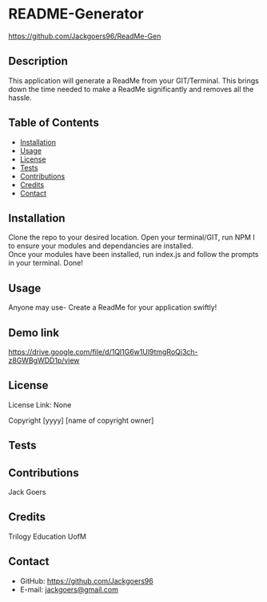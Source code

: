 # README-Generator

https://github.com/Jackgoers96/ReadMe-Gen

## Description

This application will generate a ReadMe from your GIT/Terminal. This brings down the time needed to make a ReadMe significantly and removes all the hassle.

## Table of Contents

- [Installation](#installation)
- [Usage](#usage)
- [License](#license)
- [Tests](#Tests)
- [Contributions](#Contributions)
- [Credits](#Credits)
- [Contact](#Contact)

## Installation

Clone the repo to your desired location. Open your terminal/GIT, run NPM I to ensure your modules and dependancies are installed.  
Once your modules have been installed, run index.js and follow the prompts in your terminal.
Done!

## Usage

Anyone may use- Create a ReadMe for your application swiftly!

## Demo link
https://drive.google.com/file/d/1Ql1G6w1Ul9tmgRoQj3ch-z8GWBgWDD1p/view

## License

License Link: None

Copyright [yyyy] [name of copyright owner]

## Tests

## Contributions

Jack Goers

## Credits

Trilogy Education
UofM

## Contact

- GitHub: https://github.com/Jackgoers96
- E-mail: jackgoers@gmail.com
